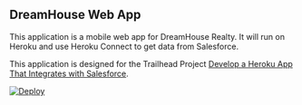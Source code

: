 DreamHouse Web App
------------------

This application is a mobile web app for DreamHouse Realty. It will run on Heroku and use Heroku Connect to get data from Salesforce.

This application is designed for the Trailhead Project [Develop a Heroku App That Integrates with Salesforce](https://trailhead.salesforce.com/content/learn/projects/develop-heroku-applications).

<!-- a href="https://heroku.com/deploy">
  <img src="https://www.herokucdn.com/deploy/button.svg" alt="Deploy">
</a -->
<a href="https://heroku.com/deploy">
<img src="https://www.herokucdn.com/deploy/button.svg" alt="Deploy">
</a>
